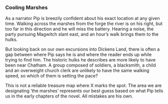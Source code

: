 ### Cooling Marshes

As a narrator Pip is breezily confident about his exact location at any given time. Walking across the marshes from the forge the river is on his right, but too far in this direction and he will miss the battery. Hearing a noise, the party pursuing Magwitch slant east, and an hour’s walk brings them to the hulks.

But looking back on our own excursions into Dickens Land, there is often a gap between where Pip says he is and where the reader ends up while trying to find him. The historic hulks he describes are more likely to have been near Chatham. A group composed of soldiers, a blacksmith, a child and an overweight church clerk are unlikely to have the same walking speed, so which of them is setting the pace?

This is not a reliable treasure map where X marks the spot. The area we are designating ‘the marshes’ represents our best guess based on what Pip tells us in the early chapters of the novel. All mistakes are his own.
